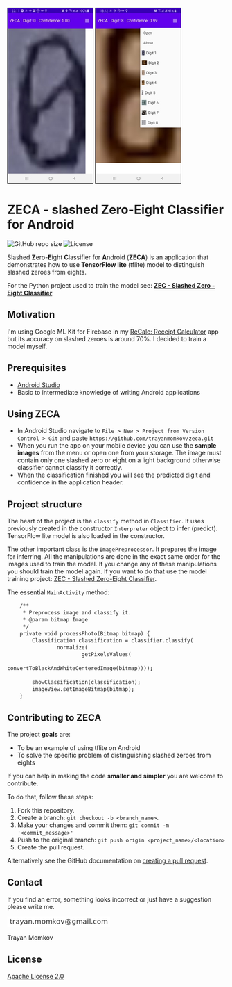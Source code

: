 ![Screenshot of recognized slashed zero](resources/zeca_screenshot_zero.jpg)
![Screenshot of recognized eight](resources/zeca_screenshot_eight.jpg)

# ZECA - slashed Zero-Eight Classifier for Android

<!--- See https://shields.io for others or to customize this set of shields. --->
![GitHub repo size](https://img.shields.io/github/repo-size/trayanmomkov/zeca)
![License](https://img.shields.io/github/license/trayanmomkov/zeca)

Slashed **Z**ero-**E**ight **C**lassifier for **A**ndroid (**ZECA**) is an
 application that demonstrates how to use **TensorFlow lite** (tflite) model to distinguish
  slashed zeroes from eights.

For the Python project used to train the model see: [**ZEC - Slashed Zero
-Eight Classifier**](https://github.com/trayanmomkov/zec)

## Motivation
I'm using Google ML Kit for Firebase in my
[ReCalc: Receipt Calculator](https://play.google.com/store/apps/details?id=info.trekto.receipts)
app but its accuracy
 on slashed zeroes is around 70%. I decided to train a model myself.

## Prerequisites
* [Android Studio](https://developer.android.com/studio/)
* Basic to intermediate knowledge of writing Android applications

## Using ZECA
* In Android Studio navigate to `File > New > Project from Version
 Control > Git` and paste `https://github.com/trayanmomkov/zeca.git`
* When you run the app on your mobile device you can use the
**sample images**
 from the menu or open one from your storage. The image must contain only
  one slashed
  zero or eight on a light background otherwise classifier cannot
   classify it correctly.
* When the classification finished you will see the predicted digit and
 confidence in the application header.

## Project structure
The heart of the project is the `classify` method in `Classifier`.
It uses previously created in the constructor `Interpreter` object to infer (predict).
TensorFlow lite model is also loaded in the constructor.

The other important class is the `ImagePreprocessor`. It prepares the
 image for inferring. All the manipulations are done in the
  exact same order for the images used to train the model. If you change
   any of these manipulations you should train the model again. If you
    want to do that use the model training project:
    [ZEC - Slashed Zero-Eight Classifier](https://github.com/trayanmomkov/zec).
    
The essential `MainActivity` method:
```
    /**
     * Preprocess image and classify it.
     * @param bitmap Image
     */
    private void processPhoto(Bitmap bitmap) {
        Classification classification = classifier.classify(
                normalize(
                        getPixelsValues(
                                convertToBlackAndWhiteCenteredImage(bitmap))));

        showClassification(classification);
        imageView.setImageBitmap(bitmap);
    }
```


## Contributing to ZECA
The project **goals** are:
 * To be an example of using tflite on Android
 * To solve the specific problem of distinguishing slashed zeroes from
  eights
  
 If you can help in making the code **smaller and simpler** you are
 welcome to contribute.
  
To do that, follow these steps:

1. Fork this repository.
2. Create a branch: `git checkout -b <branch_name>`.
3. Make your changes and commit them: `git commit -m '<commit_message>'`
4. Push to the original branch: `git push origin <project_name>/<location>`
5. Create the pull request.

Alternatively see the GitHub documentation on [creating a pull request](https://help.github.com/en/github/collaborating-with-issues-and-pull-requests/creating-a-pull-request).

## Contact
If you find an error, something looks incorrect or just have a suggestion please write me.

![Image](resources/a.png)

Trayan Momkov

## License
[Apache License 2.0](LICENSE)
